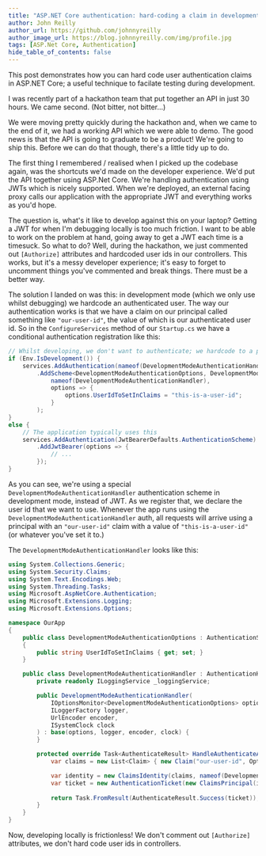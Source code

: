 ```yaml
---
title: "ASP.NET Core authentication: hard-coding a claim in development"
author: John Reilly
author_url: https://github.com/johnnyreilly
author_image_url: https://blog.johnnyreilly.com/img/profile.jpg
tags: [ASP.Net Core, Authentication]
hide_table_of_contents: false
---
```

This post demonstrates how you can hard code user authentication claims in ASP.NET Core; a useful technique to facilate testing during development.

I was recently part of a hackathon team that put together an API in just 30 hours. We came second. (Not bitter, not bitter...)

We were moving pretty quickly during the hackathon and, when we came to the end of it, we had a working API which we were able to demo. The good news is that the API is going to graduate to be a product! We're going to ship this. Before we can do that though, there's a little tidy up to do.

The first thing I remembered / realised when I picked up the codebase again, was the shortcuts we'd made on the developer experience. We'd put the API together using ASP.Net Core. We're handling authentication using JWTs which is nicely supported. When we're deployed, an external facing proxy calls our application with the appropriate JWT and everything works as you'd hope.

The question is, what's it like to develop against this on your laptop? Getting a JWT for when I'm debugging locally is too much friction. I want to be able to work on the problem at hand, going away to get a JWT each time is a timesuck. So what to do? Well, during the hackathon, we just commented out `[Authorize]` attributes and hardcoded user ids in our controllers. This works, but it's a messy developer experience; it's easy to forget to uncomment things you've commented and break things. There must be a better way.

The solution I landed on was this: in development mode (which we only use whilst debugging) we hardcode an authenticated user. The way our authentication works is that we have a claim on our principal called something like `"our-user-id"`, the value of which is our authenticated user id. So in the `ConfigureServices` method of our `Startup.cs` we have a conditional authentication registration like this:

```cs
// Whilst developing, we don't want to authenticate; we hardcode to a particular users id
if (Env.IsDevelopment()) {
    services.AddAuthentication(nameof(DevelopmentModeAuthenticationHandler))
        .AddScheme<DevelopmentModeAuthenticationOptions, DevelopmentModeAuthenticationHandler>(
            nameof(DevelopmentModeAuthenticationHandler), 
            options => {
                options.UserIdToSetInClaims = "this-is-a-user-id"; 
            }
        );
}
else {
    // The application typically uses this
    services.AddAuthentication(JwtBearerDefaults.AuthenticationScheme)
        .AddJwtBearer(options => {
            // ...
        });
}
```

As you can see, we're using a special `DevelopmentModeAuthenticationHandler` authentication scheme in development mode, instead of JWT. As we register that, we declare the user id that we want to use. Whenever the app runs using the `DevelopmentModeAuthenticationHandler` auth, all requests will arrive using a principal with an `"our-user-id"` claim with a value of `"this-is-a-user-id"` (or whatever you've set it to.)

The `DevelopmentModeAuthenticationHandler` looks like this:

```cs
using System.Collections.Generic;
using System.Security.Claims;
using System.Text.Encodings.Web;
using System.Threading.Tasks;
using Microsoft.AspNetCore.Authentication;
using Microsoft.Extensions.Logging;
using Microsoft.Extensions.Options;

namespace OurApp
{
    public class DevelopmentModeAuthenticationOptions : AuthenticationSchemeOptions 
    {
        public string UserIdToSetInClaims { get; set; }
    }

    public class DevelopmentModeAuthenticationHandler : AuthenticationHandler<DevelopmentModeAuthenticationOptions> {
        private readonly ILoggingService _loggingService;

        public DevelopmentModeAuthenticationHandler(
            IOptionsMonitor<DevelopmentModeAuthenticationOptions> options,
            ILoggerFactory logger,
            UrlEncoder encoder,
            ISystemClock clock
        ) : base(options, logger, encoder, clock) {
        }

        protected override Task<AuthenticateResult> HandleAuthenticateAsync() {
            var claims = new List<Claim> { new Claim("our-user-id", Options.UserIdToSetInClaims) };

            var identity = new ClaimsIdentity(claims, nameof(DevelopmentModeAuthenticationHandler));
            var ticket = new AuthenticationTicket(new ClaimsPrincipal(identity), Scheme.Name);
            
            return Task.FromResult(AuthenticateResult.Success(ticket));
        }
    }
}
```

Now, developing locally is frictionless! We don't comment out `[Authorize]` attributes, we don't hard code user ids in controllers.


